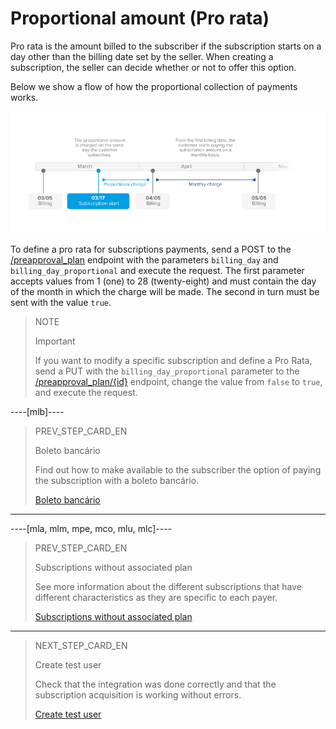 # Proportional amount (Pro rata)

Pro rata is the amount billed to the subscriber if the subscription starts on a day other than the billing date set by the seller. When creating a subscription, the seller can decide whether or not to offer this option.

Below we show a flow of how the proportional collection of payments works.

![Basic-subscriptions](/images/subscriptions/linea-cobro-EN.png)

To define a pro rata for subscriptions payments, send a POST to the [/preapproval_plan](https://www.mercadopago[FAKER][URL][DOMAIN]/developers/en/reference/subscriptions/_preapproval_plan/post) endpoint with the parameters `billing_day` and `billing_day_proportional` and execute the request. The first parameter accepts values from 1 (one) to 28 (twenty-eight) and must contain the day of the month in which the charge will be made. The second in turn must be sent with the value `true`. 

> NOTE
>
> Important
>
> If you want to modify a specific subscription and define a Pro Rata, send a PUT with the `billing_day_proportional` parameter to the [/preapproval_plan/{id}](https://www.mercadopago[FAKER][URL][DOMAIN]/developers/en/reference/subscriptions/_preapproval_plan_id/put) endpoint, change the value from `false` to `true`, and execute the request.

----[mlb]----
> PREV_STEP_CARD_EN
>
> Boleto bancário
>
> Find out how to make available to the subscriber the option of paying the subscription with a boleto bancário.
>
> [Boleto bancário](https://www.mercadopago[FAKER][URL][DOMAIN]/developers/en/guides/subscriptions/boleto-bancario)
------------

----[mla, mlm, mpe, mco, mlu, mlc]----
> PREV_STEP_CARD_EN
>
> Subscriptions without associated plan
>
> See more information about the different subscriptions that have different characteristics as they are specific to each payer.
>
> [Subscriptions without associated plan](https://www.mercadopago[FAKER][URL][DOMAIN]/developers/en/guides/subscriptions/subscriptions-associated-plan)
------------

> NEXT_STEP_CARD_EN
>
> Create test user
>
> Check that the integration was done correctly and that the subscription acquisition is working without errors.
>
> [Create test user](https://www.mercadopago[FAKER][URL][DOMAIN]/developers/en/guides/testing/create-test-user)
